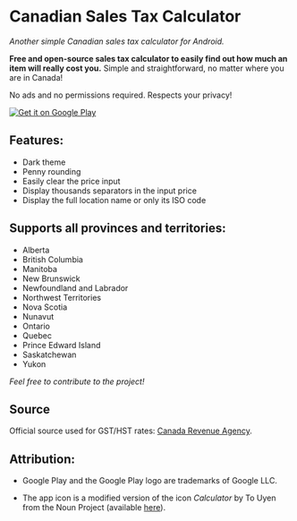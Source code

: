 # Canadian Sales Tax Calculator
*Another simple Canadian sales tax calculator for Android.*

**Free and open-source sales tax calculator to easily find out how much an item will really cost you.** Simple and straightforward, no matter where you are in Canada!

No ads and no permissions required. Respects your privacy!

<a href='https://play.google.com/store/apps/details?id=com.gustiaux.CanadianSalesTaxCalculator&pcampaignid=MKT-Other-global-all-co-prtnr-py-PartBadge-Mar2515-1'>
<img alt='Get it on Google Play' src='https://play.google.com/intl/en_gb/badges/images/generic/en_badge_web_generic.png'/></a>

## Features:
- Dark theme
- Penny rounding
- Easily clear the price input
- Display thousands separators in the input price
- Display the full location name or only its ISO code

## Supports all provinces and territories:
- Alberta
- British Columbia
- Manitoba
- New Brunswick
- Newfoundland and Labrador
- Northwest Territories
- Nova Scotia
- Nunavut
- Ontario
- Quebec
- Prince Edward Island
- Saskatchewan
- Yukon

*Feel free to contribute to the project!*

## Source

Official source used for GST/HST rates: [Canada Revenue Agency](http://www.cra-arc.gc.ca/tx/bsnss/tpcs/gst-tps/rts-eng.html).

## Attribution:

- Google Play and the Google Play logo are trademarks of Google LLC.

- The app icon is a modified version of the icon *Calculator* by To Uyen from the Noun Project (available [here](https://thenounproject.com/search/?q=calculator&i=670846)).